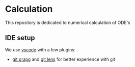 # Calculation
This repository is dedicated to numerical calculation of ODE's

## IDE setup
We use [vscode](https://code.visualstudio.com/) with a few plugins:
* [git grapg](https://marketplace.visualstudio.com/items?itemName=mhutchie.git-graph) and [git lens](https://marketplace.visualstudio.com/items?itemName=eamodio.gitlens) for better experience with git
